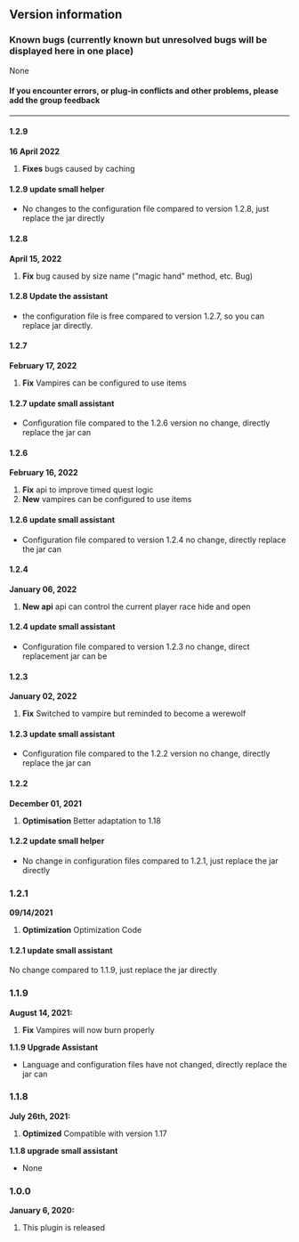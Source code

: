 ## Version information

### Known bugs (currently known but unresolved bugs will be displayed here in one place)
None
#### If you encounter errors, or plug-in conflicts and other problems, please add the group feedback

------------
#### 1.2.9
**16 April 2022**
1. **Fixes** bugs caused by caching

#### 1.2.9 update small helper
- No changes to the configuration file compared to version 1.2.8, just replace the jar directly

#### 1.2.8
**April 15, 2022**
1. **Fix** bug caused by size name ("magic hand" method, etc. Bug)
#### 1.2.8 Update the assistant
- the configuration file is free compared to version 1.2.7, so you can replace jar directly.

#### 1.2.7
**February 17, 2022**
1. **Fix** Vampires can be configured to use items

#### 1.2.7 update small assistant
- Configuration file compared to the 1.2.6 version no change, directly replace the jar can

#### 1.2.6
**February 16, 2022**
1. **Fix** api to improve timed quest logic
2. **New** vampires can be configured to use items

#### 1.2.6 update small assistant
- Configuration file compared to version 1.2.4 no change, directly replace the jar can

#### 1.2.4
**January 06, 2022**
1. **New api** api can control the current player race hide and open

#### 1.2.4 update small assistant
- Configuration file compared to version 1.2.3 no change, direct replacement jar can be

#### 1.2.3
**January 02, 2022**
1. **Fix** Switched to vampire but reminded to become a werewolf

#### 1.2.3 update small assistant
- Configuration file compared to the 1.2.2 version no change, directly replace the jar can

#### 1.2.2
**December 01, 2021**
1. **Optimisation** Better adaptation to 1.18

#### 1.2.2 update small helper
- No change in configuration files compared to 1.2.1, just replace the jar directly

### 1.2.1
**09/14/2021**
1. **Optimization** Optimization Code

#### 1.2.1 update small assistant
No change compared to 1.1.9, just replace the jar directly

### 1.1.9
**August 14, 2021:**
1. **Fix** Vampires will now burn properly

**1.1.9 Upgrade Assistant**
- Language and configuration files have not changed, directly replace the jar can

### 1.1.8
**July 26th, 2021:**
1. **Optimized** Compatible with version 1.17

**1.1.8 upgrade small assistant**
- None

### 1.0.0
**January 6, 2020:**
1. This plugin is released